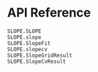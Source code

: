 # API Reference

```@docs
SLOPE.SLOPE
SLOPE.slope
SLOPE.SlopeFit
SLOPE.slopecv
SLOPE.SlopeGridResult
SLOPE.SlopeCvResult
```
